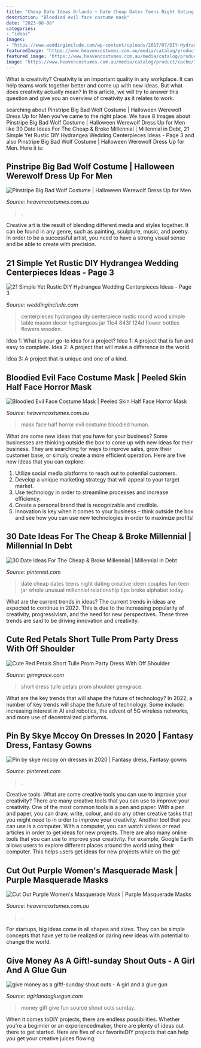 ```yaml
---
title: "Cheap Date Ideas Orlando ~ Date Cheap Dates Teens Night Dating Creative Ideen Couples Fun Teen Jar Whole Unusual Millennial Relationship Tips Broke Alphabet Today"
description: "Bloodied evil face costume mask"
date: "2023-08-08"
categories:
- "ideas"
images:
- "https://www.weddinginclude.com/wp-content/uploads/2017/07/DIY-Hydrangea-and-Wood-Round-Centerpiece.jpg"
featuredImage: "https://www.heavencostumes.com.au/media/catalog/product/cache/3ca7c4de79fd9294a778cbfdebc9dde4/s/m/smf-44395-big-bad-wolf-mens-halloween-fancy-dress-costume-close.jpg"
featured_image: "https://www.heavencostumes.com.au/media/catalog/product/cache/3ca7c4de79fd9294a778cbfdebc9dde4/s/m/smf-44395-big-bad-wolf-mens-halloween-fancy-dress-costume-close.jpg"
image: "https://www.heavencostumes.com.au/media/catalog/product/cache/3ca7c4de79fd9294a778cbfdebc9dde4/s/m/smf-44395-big-bad-wolf-mens-halloween-fancy-dress-costume-close.jpg"
---
```



What is creativity?
Creativity is an important quality in any workplace. It can help teams work together better and come up with new ideas. But what does creativity actually mean? In this article, we will try to answer this question and give you an overview of creativity as it relates to work.

	

		
searching about Pinstripe Big Bad Wolf Costume | Halloween Werewolf Dress Up for Men you've came to the right place. We have 8 Images about Pinstripe Big Bad Wolf Costume | Halloween Werewolf Dress Up for Men like 30 Date Ideas For The Cheap &amp; Broke Millennial | Millennial in Debt, 21 Simple Yet Rustic DIY Hydrangea Wedding Centerpieces Ideas - Page 3 and also Pinstripe Big Bad Wolf Costume | Halloween Werewolf Dress Up for Men. Here it is:
		
    
## Pinstripe Big Bad Wolf Costume | Halloween Werewolf Dress Up For Men

<img loading=lazy src="https://www.heavencostumes.com.au/media/catalog/product/cache/3ca7c4de79fd9294a778cbfdebc9dde4/s/m/smf-44395-big-bad-wolf-mens-halloween-fancy-dress-costume-close.jpg" onerror="this.onerror=null;this.src='https://tse1.mm.bing.net/th?id=OIP.-6lDX69_KL9mDJKNAN2cDgHaNE&amp;pid=15.1';" alt="Pinstripe Big Bad Wolf Costume | Halloween Werewolf Dress Up for Men">

_Source: heavencostumes.com.au_

>. 

	

Creative art is the result of blending different media and styles together. It can be found in any genre, such as painting, sculpture, music, and poetry. In order to be a successful artist, you need to have a strong visual sense and be able to create with precision.

    
## 21 Simple Yet Rustic DIY Hydrangea Wedding Centerpieces Ideas - Page 3

<img loading=lazy src="https://www.weddinginclude.com/wp-content/uploads/2017/07/DIY-Hydrangea-and-Wood-Round-Centerpiece.jpg" onerror="this.onerror=null;this.src='https://tse1.mm.bing.net/th?id=OIP.GOgtQ1lAMAwNt6tEHJH-1gHaLF&amp;pid=15.1';" alt="21 Simple Yet Rustic DIY Hydrangea Wedding Centerpieces Ideas - Page 3">

_Source: weddinginclude.com_

>centerpieces hydrangea diy centerpiece rustic round wood simple table mason decor hydrangeas jar 11e4 843f 124d flower bottles flowers wooden. 

	

Idea 1: What is your go-to idea for a project?
Idea 1: A project that is fun and easy to complete.
Idea 2: A project that will make a difference in the world.

Idea 3: A project that is unique and one of a kind.

    
## Bloodied Evil Face Costume Mask | Peeled Skin Half Face Horror Mask

<img loading=lazy src="https://www.heavencostumes.com.au/media/catalog/product/cache/87e1f69bc93e13dd75c69321dae7010a/t/f/tf-fn-78988-evil-bloodied-half-face-horror-halloween-mask-costume-accessory.jpg" onerror="this.onerror=null;this.src='https://tse2.mm.bing.net/th?id=OIP.-a7ixoDC7lBliVG7AV0VGQHaJ4&amp;pid=15.1';" alt="Bloodied Evil Face Costume Mask | Peeled Skin Half Face Horror Mask">

_Source: heavencostumes.com.au_

>mask face half horror evil costume bloodied human. 

	

What are some new ideas that you have for your business?
Some businesses are thinking outside the box to come up with new ideas for their business. They are searching for ways to improve sales, grow their customer base, or simply create a more efficient operation. Here are five new ideas that you can explore: 
1) Utilize social media platforms to reach out to potential customers.
2) Develop a unique marketing strategy that will appeal to your target market. 
3) Use technology in order to streamline processes and increase efficiency. 
4) Create a personal brand that is recognizable and credible. 
5) Innovation is key when it comes to your business – think outside the box and see how you can use new technologies in order to maximize profits!

    
## 30 Date Ideas For The Cheap &amp; Broke Millennial | Millennial In Debt

<img loading=lazy src="https://i.pinimg.com/736x/b4/0d/51/b40d5177f9045c75a5dc285459b63907.jpg" onerror="this.onerror=null;this.src='https://tse4.mm.bing.net/th?id=OIP.nslc5COP96Z2mLJCoRpNDgHaLG&amp;pid=15.1';" alt="30 Date Ideas For The Cheap &amp; Broke Millennial | Millennial in Debt">

_Source: pinterest.com_

>date cheap dates teens night dating creative ideen couples fun teen jar whole unusual millennial relationship tips broke alphabet today. 

	

What are the current trends in ideas?
The current trends in ideas are expected to continue in 2022. This is due to the increasing popularity of creativity, progressivism, and the need for new perspectives. These three trends are said to be driving innovation and creativity.

    
## Cute Red Petals Short Tulle Prom Party Dress With Off Shoulder

<img loading=lazy src="https://cdn77.gemgrace.com/34149-thickbox_default/cute-red-petals-short-tulle-prom-party-dress-with-off-shoulder.jpg" onerror="this.onerror=null;this.src='https://tse2.mm.bing.net/th?id=OIP.ph8nIhNBDCZM605x-KvdcwHaJH&amp;pid=15.1';" alt="Cute Red Petals Short Tulle Prom Party Dress With Off Shoulder">

_Source: gemgrace.com_

>short dress tulle petals prom shoulder gemgrace. 

	

What are the key trends that will shape the future of technology?
In 2022, a number of key trends will shape the future of technology. Some include: increasing interest in AI and robotics, the advent of 5G wireless networks, and more use of decentralized platforms.

    
## Pin By Skye Mccoy On Dresses In 2020 | Fantasy Dress, Fantasy Gowns

<img loading=lazy src="https://i.pinimg.com/736x/29/7e/f8/297ef85fc9619d072046f512a791cd5e.jpg" onerror="this.onerror=null;this.src='https://tse3.mm.bing.net/th?id=OIP.tkIe_dbnHASWmewiVP0HSQAAAA&amp;pid=15.1';" alt="Pin by skye mccoy on dresses in 2020 | Fantasy dress, Fantasy gowns">

_Source: pinterest.com_

>. 

	

Creative tools: What are some creative tools you can use to improve your creativity?
There are many creative tools that you can use to improve your creativity. One of the most common tools is a pen and paper. With a pen and paper, you can draw, write, colour, and do any other creative tasks that you might need to in order to improve your creativity. Another tool that you can use is a computer. With a computer, you can watch videos or read articles in order to get ideas for new projects. There are also many online tools that you can use to improve your creativity. For example, Google Earth allows users to explore different places around the world using their computer. This helps users get ideas for new projects while on the go!

    
## Cut Out Purple Women&#039;s Masquerade Mask | Purple Masquerade Masks

<img loading=lazy src="https://www.heavencostumes.com.au/media/catalog/product/cache/87e1f69bc93e13dd75c69321dae7010a/e/-/e-cx-07190-elevate-costumes-purple-matt-cut-out-masquerade-mask-with-rhinestones-1000.jpg" onerror="this.onerror=null;this.src='https://tse3.mm.bing.net/th?id=OIP.sbqT2GBThaqXSIkTFHZOeQHaJ4&amp;pid=15.1';" alt="Cut Out Purple Women&#039;s Masquerade Mask | Purple Masquerade Masks">

_Source: heavencostumes.com.au_

>. 

	

For startups, big ideas come in all shapes and sizes. They can be simple concepts that have yet to be realized or daring new ideas with potential to change the world.

    
## Give Money As A Gift!-sunday Shout Outs - A Girl And A Glue Gun

<img loading=lazy src="http://www.agirlandagluegun.com/wp-content/uploads/2014/03/fun-way-to-gift-money-435x600-1.jpg" onerror="this.onerror=null;this.src='https://tse3.mm.bing.net/th?id=OIP.rlYC0g02JimGsFjUts5zRAAAAA&amp;pid=15.1';" alt="give money as a gift!-sunday shout outs - A girl and a glue gun">

_Source: agirlandagluegun.com_

>money gift give fun source shout outs sunday. 

	

When it comes toDIY projects, there are endless possibilities. Whether you're a beginner or an experiencedmaker, there are plenty of ideas out there to get started. Here are five of our favoriteDIY projects that can help you get your creative juices flowing: 

